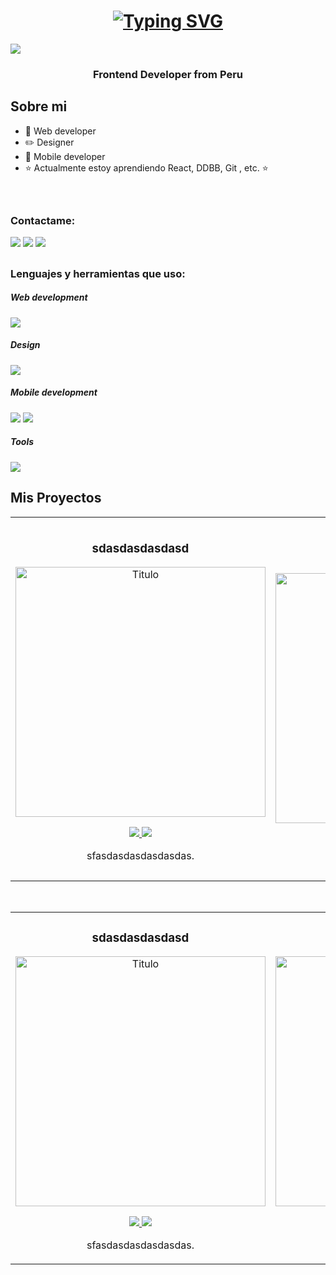 <div align="center">
  <h1>
  <a href="https://git.io/typing-svg"><img src="https://readme-typing-svg.herokuapp.com?font=Fira+Code&weight=700&size=30&pause=1000&color=FF6666&background=BC28FF00&center=true&random=false&width=435&lines=Hola%2C+soy+DevLau1215+%F0%9F%91%8B;Dise%C3%B1adora+Web++%F0%9F%96%A5%EF%B8%8F%F0%9F%96%8C%EF%B8%8F;Desarrolladora+Web++%F0%9F%92%BB;Dise%C3%B1adora+Multimedia+" alt="Typing SVG" /></a>
</h1>
</div>
<img src="https://i.imgur.com/2GtdIOr.png">

<h3 align="center">Frontend Developer from Peru</h3>






## Sobre mi

- 🎥 Web developer
- ✏️ Designer
- 📲 Mobile developer
- ⭐ Actualmente estoy aprendiendo React, DDBB, Git , etc. ⭐ 
<br>

##

<h3 align="left">Contactame:</h3>
<p align="left">
<a href="https://wa.link/em86f3" target="blank"><img src="https://img.shields.io/badge/WhatsApp-25D366?style=for-the-badge&logo=whatsapp&logoColor=white"/></a>
<a href="lauraluque1215@gmail.com" target="blank"><img src="https://img.shields.io/badge/Gmail-D14836?style=for-the-badge&logo=gmail&logoColor=white"/></a>
  <a href="https://www.linkedin.com/in/laura-luque1215/" target="blank"><img src="https://img.shields.io/badge/LinkedIn-0077B5?style=for-the-badge&logo=linkedin&logoColor=white"/></a>
</p>

##

<h3 align="left">Lenguajes y herramientas que uso:</h3>

  
<h5>Web development</h5>
<img src="https://skillicons.dev/icons?i=html,css,bootstrap,wordpress,php,javascript,python,java,mysql&theme=light&perline=5" />

<h5>Design</h5>
<img src="https://skillicons.dev/icons?i=photoshop,illustrator,figma&theme=light" />

<h5>Mobile development</h5>
<p>
<img src="https://img.shields.io/badge/Android-3DDC84?style=for-the-badge&logo=android&logoColor=white" />
  <img src="https://img.shields.io/badge/Xamarin-3498DB?style=for-the-badge&logo=xamarin&logoColor=white" />
</p>

<h5>Tools</h5>
<img src="https://skillicons.dev/icons?i=notion,git,eclipse,androidstudio,visualstudio,vscode&theme=light" />

##




## Mis Proyectos
<table>
<tr>
<td width="50%">
<h3 align="center">sdasdasdasdasd</h3>
<div align="center">
<a href="link video" target="_blank"><img src="imagen" width="400" alt="Titulo"></a>
<p>
<a href="Link github" target="_blank">
<img src="https://img.shields.io/badge/C%C3%93DIGO-cfaae0?style=for-the-badge&color=ffffff&logo=github&logoColor=black" >
</a>
<a href="link youtube" target="_blank" >
<img src="https://img.shields.io/badge/-Youtube-green?style=for-the-badge&color=ffffff">
</a>
</p>
<p>sfasdasdasdasdasdas.</p>
</div>
                                                                                      
</td>

<td width="50%">
               <br>
<h3 align="center">sdasdasdasdasd</h3>
<div align="center">
<a href="link video" target="_blank"><img src="imagen" width="400" alt="Titulo"></a>
<p>
<a href="Link github" target="_blank">
<img src="https://img.shields.io/badge/C%C3%93DIGO-cfaae0?style=for-the-badge&color=ffffff&logo=github&logoColor=black" >
</a>
<a href="link youtube" target="_blank" >
<img src="https://img.shields.io/badge/-Youtube-green?style=for-the-badge&color=ffffff">
</a>
</p>
<p>sfasdasdasdasdasdas.</p>
</div>                                                             
</table>                                                                                 
</div>
<br>

<table>
<tr>
<td width="50%">
<h3 align="center">sdasdasdasdasd</h3>
<div align="center">
<a href="link video" target="_blank"><img src="imagen" width="400" alt="Titulo"></a>
<p>
<a href="Link github" target="_blank">
<img src="https://img.shields.io/badge/C%C3%93DIGO-cfaae0?style=for-the-badge&color=ffffff&logo=github&logoColor=black" >
</a>
<a href="link youtube" target="_blank" >
<img src="https://img.shields.io/badge/-Youtube-green?style=for-the-badge&color=ffffff">
</a>
</p>
<p>sfasdasdasdasdasdas.</p>
</div>
                                                                                      
</td>       

<td width="50%">
<h3 align="center">sdasdasdasdasd</h3>
<div align="center">
<a href="link video" target="_blank"><img src="imagen" width="400" alt="Titulo"></a>
<p>
<a href="Link github" target="_blank">
<img src="https://img.shields.io/badge/C%C3%93DIGO-cfaae0?style=for-the-badge&color=ffffff&logo=github&logoColor=black" >
</a>
<a href="link youtube" target="_blank" >
<img src="https://img.shields.io/badge/-Youtube-green?style=for-the-badge&color=ffffff">
</a>
</p>
<p>sfasdasdasdasdasdas.</p>
</div>
                                                                                      
</td>  
</table>                                                                                 
</div>
<br>

